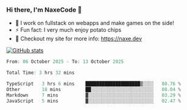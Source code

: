 ### Hi there, I'm NaxeCode 👋
- 🔭 I work on fullstack on webapps and make games on the side!
- ⚡ Fun fact: I very much enjoy potato chips
- 🔋 Checkout my site for more info: https://naxe.dev

[![GitHub stats](https://github-readme-stats.vercel.app/api?username=naxecode&theme=onedark)](https://naxe.dev)

<!--START_SECTION:waka-->

```csharp
From: 06 October 2025 - To: 13 October 2025

Total Time: 3 hrs 32 mins

TypeScript   3 hrs 6 mins    ████████████████████▒░░░░   80.76 %
Other        18 mins         ██░░░░░░░░░░░░░░░░░░░░░░░   08.04 %
Markdown     7 mins          ▓░░░░░░░░░░░░░░░░░░░░░░░░   03.29 %
JavaScript   5 mins          ▓░░░░░░░░░░░░░░░░░░░░░░░░   02.47 %
```

<!--END_SECTION:waka-->



<!--
**NaxeCode/NaxeCode** is a ✨ _special_ ✨ repository because its `README.md` (this file) appears on your GitHub profile.

Here are some ideas to get you started:

- 🔭 I’m currently working on Web apps for indie games!
- 🌱 I’m currently mastering C#
- 👯 I’m looking to collaborate on ...
- 🤔 I’m looking for help with ...
- 💬 Ask me about ...
- 📫 How to reach me: ...
- 😄 Pronouns: ...
- ⚡ Fun fact: I love chips
-->
